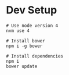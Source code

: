 # Dev Setup

```
# Use node version 4
nvm use 4

# Install bower
npm i -g bower

# Install dependencies
npm i
bower update
```